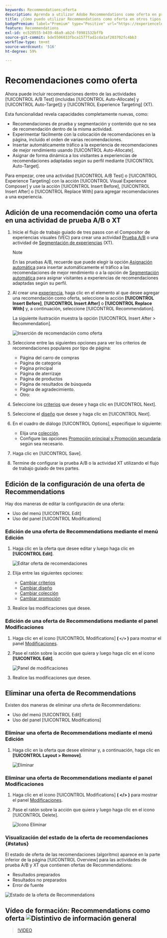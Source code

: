 ```yaml
---
keywords: Recommendations;oferta
description: Aprenda a utilizar Adobe Recommendations como oferta en pruebas A/B (incluida la Asignación automática y la Segmentación automática) y en actividades de direccionamiento de experiencias (XT).
title: ¿Cómo puedo utilizar Recommendations como oferta en otros tipos de actividades?
badgePremium: label="Premium" type="Positive" url="https://experienceleague.adobe.com/docs/target/using/introduction/intro.html?lang=en#premium newtab=true" tooltip="Consulte qué se incluye en Target Premium."
feature: Recommendations
exl-id: ec520555-b439-46a9-ab2d-f0981532bffb
source-git-commit: bde5506033fbca1577fad1cda1af203702fc4bb3
workflow-type: tm+mt
source-wordcount: '516'
ht-degree: 59%

---
```


# Recomendaciones como oferta

Ahora puede incluir recomendaciones dentro de las actividades [!UICONTROL A/B Test] (incluidas [!UICONTROL Auto-Allocate] y [!UICONTROL Auto-Target]) y [!UICONTROL Experience Targeting] (XT).

Esta funcionalidad revela capacidades completamente nuevas, como:

* Recomendaciones de prueba y segmentación y contenido que no sea de recomendación dentro de la misma actividad.
* Experimentar fácilmente con la colocación de recomendaciones en la página, incluido el orden de varias recomendaciones.
* Insertar automáticamente tráfico a la experiencia de recomendaciones de mejor rendimiento usando [!UICONTROL Auto-Allocate].
* Asignar de forma dinámica a los visitantes a experiencias de recomendaciones adaptadas según su perfil mediante [!UICONTROL Auto-Target].

Para empezar, cree una actividad [!UICONTROL A/B Test] o [!UICONTROL Experience Targeting] con la acción [!UICONTROL Visual Experience Composer] y use la acción [!UICONTROL Insert Before], [!UICONTROL Insert After] o [!UICONTROL Replace With] para agregar recomendaciones a una experiencia.

## Adición de una recomendación como una oferta en una actividad de prueba A/B o XT

1. Inicie el flujo de trabajo guiado de tres pasos con el Compositor de experiencias visuales (VEC) para crear una actividad [Prueba A/B](/help/main/c-activities/t-test-ab/t-test-create-ab/test-create-ab.md) o una actividad de [Segmentación de experiencias](/help/main/c-activities/t-experience-target/t-xt-create/xt-create.md) (XT).

   >[!NOTE]
   >
   >En las pruebas A/B, recuerde que puede elegir la opción [Asignación automática](/help/main/c-activities/automated-traffic-allocation/automated-traffic-allocation.md) para insertar automáticamente el tráfico a las recomendaciones de mejor rendimiento o a la opción de [Segmentación automática](/help/main/c-activities/auto-target/auto-target-to-optimize.md) para asignar visitantes a experiencias de recomendaciones adaptadas según su perfil.

1. Al crear una [experiencia](/help/main/c-experiences/c-visual-experience-composer/viztarget-options.md), haga clic en el elemento al que desee agregar una recomendación como oferta, seleccione la acción **[!UICONTROL Insert Before]**, **[!UICONTROL Insert After]** o **[!UICONTROL Replace With]** y, a continuación, seleccione [!UICONTROL Recommendation].

   La siguiente ilustración muestra la opción [!UICONTROL Insert After > Recommendation].

   ![Inserción de recomendación como oferta](/help/main/c-recommendations/assets/replace-after-recommendations.png)

1. Seleccione entre las siguientes opciones para ver los criterios de recomendaciones populares por tipo de página:

   * Página del carro de compras
   * Página de categoría
   * Página principal
   * Página de aterrizaje
   * Página de productos
   * Página de resultados de búsqueda
   * Página de agradecimiento.
   * Otro:

1. Seleccione los [criterios](/help/main/c-recommendations/c-algorithms/algorithms.md) que desee y haga clic en [!UICONTROL Next].
1. Seleccione el [diseño](/help/main/c-recommendations/c-design-overview/design-overview.md) que desee y haga clic en [!UICONTROL Next].
1. En el cuadro de diálogo [!UICONTROL Options], especifique lo siguiente:

   * Elija una [colección](/help/main/c-recommendations/c-products/collections.md).
   * Configure las opciones [Promoción principal y Promoción secundaria](/help/main/c-recommendations/t-create-recs-activity/adding-promotions.md) según sea necesario.

1. Haga clic en [!UICONTROL Save].
1. Termine de configurar la prueba A/B o la actividad XT utilizando el flujo de trabajo guiado de tres partes.

## Edición de la configuración de una oferta de Recommendations

Hay dos maneras de editar la configuración de una oferta:

* Uso del menú [!UICONTROL Edit]
* Uso del panel [!UICONTROL Modifications]

### Edición de una oferta de Recommendations mediante el menú Edición

1. Haga clic en la oferta que desee editar y luego haga clic en **[!UICONTROL Edit]**.

   ![Editar oferta de recomendaciones](/help/main/c-recommendations/assets/recs-offer-edit.png)

1. Elija entre las siguientes opciones:

   * [Cambiar criterios](/help/main/c-recommendations/c-algorithms/algorithms.md)
   * [Cambiar diseño](/help/main/c-recommendations/c-design-overview/design-overview.md)
   * [Cambiar colección](/help/main/c-recommendations/c-products/collections.md)
   * [Cambiar promoción](/help/main/c-recommendations/t-create-recs-activity/adding-promotions.md)

1. Realice las modificaciones que desee.

### Edición de una oferta de Recommendations mediante el panel Modificaciones

1. Haga clic en el icono [!UICONTROL Modifications] **( `</>` )** para mostrar el panel [Modificaciones](/help/main/c-experiences/c-visual-experience-composer/c-vec-code-editor/vec-code-editor.md).
1. Pase el ratón sobre la acción que quiera y luego haga clic en el icono **[!UICONTROL Edit]**.

   ![Panel de modificaciones](/help/main/c-recommendations/assets/recs-offer-modifications.png)

1. Realice las modificaciones que desee.

## Eliminar una oferta de Recommendations

Existen dos maneras de eliminar una oferta de Recommendations:

* Uso del menú [!UICONTROL Edit]
* Uso del panel [!UICONTROL Modifications]

### Eliminar una oferta de Recommendations mediante el menú Edición

1. Haga clic en la oferta que desee eliminar y, a continuación, haga clic en **[!UICONTROL Layout > Remove]**.

   ![Eliminar](/help/main/c-recommendations/assets/recs-offer-remove.png)

### Eliminar una oferta de Recommendations mediante el panel Modificaciones

1. Haga clic en el icono [!UICONTROL Modifications] **( &lt;/> )** para mostrar el panel [Modificaciones](/help/main/c-experiences/c-visual-experience-composer/c-vec-code-editor/vec-code-editor.md).
1. Pase el ratón sobre la acción que quiera y luego haga clic en el icono [!UICONTROL Delete].

   ![Icono Eliminar](/help/main/c-recommendations/assets/recs-offer-delete.png)

### Visualización del estado de la oferta de recomendaciones {#status}

El estado de oferta de las recomendaciones (algoritmo) aparece en la parte inferior de la página [!UICONTROL Overview] para las actividades de prueba A/B y XT que contienen ofertas de Recommendations:

* Resultados preparados
* Resultados no preparados
* Error de fuente

![Estado de la oferta de Recommendations](/help/main/c-recommendations/assets/recs-offer-status.png)

## Vídeo de formación: Recommendations como oferta ![Distintivo de información general](/help/main/assets/overview.png)

>[!VIDEO](https://video.tv.adobe.com/v/28878)
